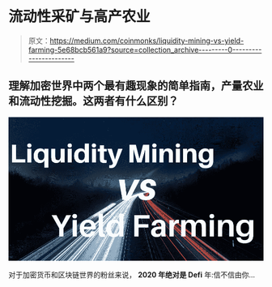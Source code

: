 # 流动性采矿与高产农业

> 原文：<https://medium.com/coinmonks/liquidity-mining-vs-yield-farming-5e68bcb561a9?source=collection_archive---------0----------------------->

## 理解加密世界中两个最有趣现象的简单指南，产量农业和流动性挖掘。这两者有什么区别？

![](img/8e52f667b3ee27fe40459a045b2cbcc6.png)

对于加密货币和区块链世界的粉丝来说， **2020 年绝对是 Defi** 年:信不信由你…
